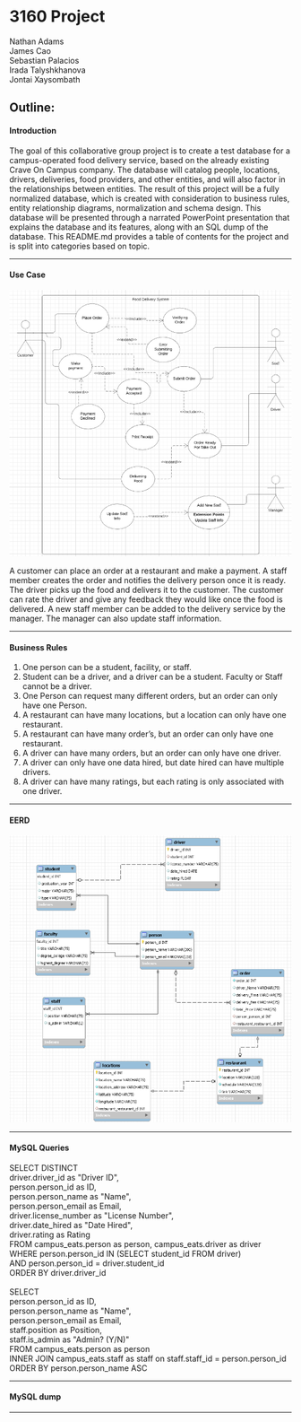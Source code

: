 # 3160 Project
Nathan Adams\
James Cao\
Sebastian Palacios\
Irada Talyshkhanova\
Jontai Xaysombath
## Outline:
#### Introduction ###
The goal of this collaborative group project is to create a test database for a campus-operated food delivery service, based on the already existing Crave On Campus company. The database will catalog people, locations, drivers, deliveries, food providers, and other entities, and will also factor in the relationships between entities. The result of this project will be a fully normalized database, which is created with consideration to business rules, entity relationship diagrams, normalization and schema design. This database will be presented through a narrated PowerPoint presentation that explains the database and its features, along with an SQL dump of the database. This README.md provides a table of contents for the project and is split into categories based on topic.

---
#### Use Case
![alt text](https://github.com/jimmyiimmv/3160collaboration/blob/master/UseCaseDiagram.PNG "UseCaseDiagram")

A customer can place an order at a restaurant and make a payment. A staff member creates the order and notifies the delivery person once it is ready. The driver picks up the food and delivers it to the customer. The customer can rate the driver and give any feedback they would like once the food is delivered. A new staff member can be added to the delivery service by the manager. The manager can also update staff information. 

---
#### Business Rules
1.	One person can be a student, facility, or staff.
2.	Student can be a driver, and a driver can be a student. Faculty or Staff cannot be a driver. 
3.	One Person can request many different orders, but an order can only have one Person. 
4.	A restaurant can have many locations, but a location can only have one restaurant. 
5.	A restaurant can have many order’s, but an order can only have one restaurant.
6.	A driver can have many orders, but an order can only have one driver. 
7.	A driver can only have one data hired, but date hired can have multiple drivers.
8.	A driver can have many ratings, but each rating is only associated with one driver. 
---
#### EERD
![alt text](https://github.com/jimmyiimmv/3160collaboration/blob/master/EERDModel.png "EERD")

---
#### MySQL Queries
SELECT DISTINCT\
  driver.driver_id as "Driver ID",\
  person.person_id as ID,\
  person.person_name as "Name",\
  person.person_email as Email,\
  driver.license_number as "License Number",\
  driver.date_hired as "Date Hired",\
  driver.rating as Rating\
FROM campus_eats.person as person, campus_eats.driver as driver\
WHERE person.person_id IN (SELECT student_id FROM driver)\
  AND person.person_id = driver.student_id\
ORDER BY driver.driver_id\
\
SELECT\
  person.person_id as ID,\
  person.person_name as "Name",\
  person.person_email as Email,\
  staff.position as Position,\
  staff.is_admin as "Admin? (Y/N)"\
FROM campus_eats.person as person\
INNER JOIN campus_eats.staff as staff on staff.staff_id = person.person_id\
ORDER BY person.person_name ASC

---
#### MySQL dump


---
